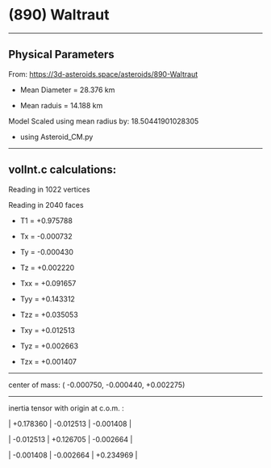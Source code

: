 # (890) Waltraut

---
Physical Parameters
---

From: https://3d-asteroids.space/asteroids/890-Waltraut 

- Mean Diameter = 28.376 km

- Mean raduis = 14.188 km

Model Scaled using mean radius by: 18.50441901028305

 - using Asteroid_CM.py

---
volInt.c calculations:
---


Reading in 1022 vertices

Reading in 2040 faces

- T1 =              +0.975788

- Tx =              -0.000732
- Ty =              -0.000430
- Tz =              +0.002220

- Txx =             +0.091657
- Tyy =             +0.143312
- Tzz =             +0.035053

- Txy =             +0.012513
- Tyz =             +0.002663
- Tzx =             +0.001407

---

center of mass:  (   -0.000750,   -0.000440,   +0.002275)

---

inertia tensor with origin at c.o.m. :

|  +0.178360    |    -0.012513    |    -0.001408  |

|  -0.012513    |    +0.126705    |    -0.002664  |

|  -0.001408    |    -0.002664    |    +0.234969  |